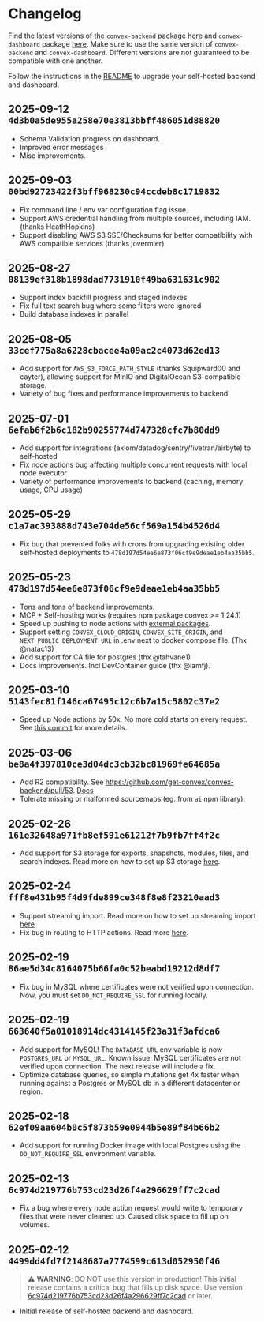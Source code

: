 # Changelog

Find the latest versions of the `convex-backend` package
[here](https://github.com/get-convex/convex-backend/pkgs/container/convex-backend)
and `convex-dashboard` package
[here](https://github.com/get-convex/convex-backend/pkgs/container/convex-dashboard).
Make sure to use the same version of `convex-backend` and `convex-dashboard`.
Different versions are not guaranteed to be compatible with one another.

Follow the instructions in the [README](README.md#software-upgrades) to upgrade
your self-hosted backend and dashboard.

## 2025-09-12 `4d3b0a5de955a258e70e3813bbff486051d88820`

- Schema Validation progress on dashboard.
- Improved error messages
- Misc improvements.

## 2025-09-03 `00bd92723422f3bff968230c94ccdeb8c1719832`

- Fix command line / env var configuration flag issue.
- Support AWS credential handling from multiple sources, including IAM. (thanks
  HeathHopkins)
- Support disabling AWS S3 SSE/Checksums for better compatibility with AWS
  compatible services (thanks jovermier)

## 2025-08-27 `08139ef318b1898dad7731910f49ba631631c902`

- Support index backfill progress and staged indexes
- Fix full text search bug where some filters were ignored
- Build database indexes in parallel

## 2025-08-05 `33cef775a8a6228cbacee4a09ac2c4073d62ed13`

- Add support for `AWS_S3_FORCE_PATH_STYLE` (thanks Squipward00 and cayter),
  allowing support for MinIO and DigitalOcean S3-compatible storage.
- Variety of bug fixes and performance improvements to backend

## 2025-07-01 `6efab6f2b6c182b90255774d747328cfc7b80dd9`

- Add support for integrations (axiom/datadog/sentry/fivetran/airbyte) to
  self-hosted
- Fix node actions bug affecting multiple concurrent requests with local node
  executor
- Variety of performance improvements to backend (caching, memory usage, CPU
  usage)

## 2025-05-29 `c1a7ac393888d743e704de56cf569a154b4526d4`

- Fix bug that prevented folks with crons from upgrading existing older
  self-hosted deployments to `478d197d54ee6e873f06cf9e9deae1eb4aa35bb5`.

## 2025-05-23 `478d197d54ee6e873f06cf9e9deae1eb4aa35bb5`

- Tons and tons of backend improvements.
- MCP + Self-hosting works (requires npm package convex >= 1.24.1)
- Speed up pushing to node actions with
  [external packages](https://docs.convex.dev/functions/bundling#external-packages).
- Support setting `CONVEX_CLOUD_ORIGIN`, `CONVEX_SITE_ORIGIN`, and
  `NEXT_PUBLIC_DEPLOYMENT_URL` in .env next to docker compose file. (Thx
  @natac13)
- Add support for CA file for postgres (thx @tahvane1)
- Docs improvements. Incl DevContainer guide (thx @iamfj).

## 2025-03-10 `5143fec81f146ca67495c12c6b7a15c5802c37e2`

- Speed up Node actions by 50x. No more cold starts on every request. See
  [this commit](https://github.com/get-convex/convex-backend/commit/6be386a490909dda5b8fb1c12b6cca25326847c6)
  for more details.

## 2025-03-06 `be8a4f397810ce3d04dc3cb32bc81969fe64685a`

- Add R2 compatibility. See
  https://github.com/get-convex/convex-backend/pull/53.
  [Docs](https://github.com/get-convex/convex-backend/blob/main/self-hosted/README.md#using-s3-storage)
- Tolerate missing or malformed sourcemaps (eg. from `ai` npm library).

## 2025-02-26 `161e32648a971fb8ef591e61212f7b9fb7ff4f2c`

- Add support for S3 storage for exports, snapshots, modules, files, and search
  indexes. Read more on how to set up S3 storage
  [here](README.md#using-s3-storage).

## 2025-02-24 `fff8e431b95f4d9fde899ce348f8e8f23210aad3`

- Support streaming import. Read more on how to set up streaming import
  [here](https://docs.convex.dev/production/integrations/streaming-import-export#streaming-import)
- Fix bug in routing to HTTP actions. Read more
  [here](https://github.com/get-convex/convex-backend/commit/1652ee81d8a01fdeed98b0e4c923a89d1672f8ad).

## 2025-02-19 `86ae5d34c8164075b66fa0c52beabd19212d8df7`

- Fix bug in MySQL where certificates were not verified upon connection. Now,
  you must set `DO_NOT_REQUIRE_SSL` for running locally.

## 2025-02-19 `663640f5a01018914dc4314145f23a31f3afdca6`

- Add support for MySQL! The `DATABASE_URL` env variable is now `POSTGRES_URL`
  or `MYSQL_URL`. Known issue: MySQL certificates are not verified upon
  connection. The next release will include a fix.
- Optimize database queries, so simple mutations get 4x faster when running
  against a Postgres or MySQL db in a different datacenter or region.

## 2025-02-18 `62ef09aa604b0c5f873b59e0944b5e89f84b66b2`

- Add support for running Docker image with local Postgres using the
  `DO_NOT_REQUIRE_SSL` environment variable.

## 2025-02-13 `6c974d219776b753cd23d26f4a296629ff7c2cad`

- Fix a bug where every node action request would write to temporary files that
  were never cleaned up. Caused disk space to fill up on volumes.

## 2025-02-12 `4499dd4fd7f2148687a7774599c613d052950f46`

> ⚠️ **WARNING**: DO NOT use this version in production! This initial release
> contains a critical bug that fills up disk space. Use version
> [6c974d219776b753cd23d26f4a296629ff7c2cad](##6c974d219776b753cd23d26f4a296629ff7c2cad)
> or later.

- Initial release of self-hosted backend and dashboard.
